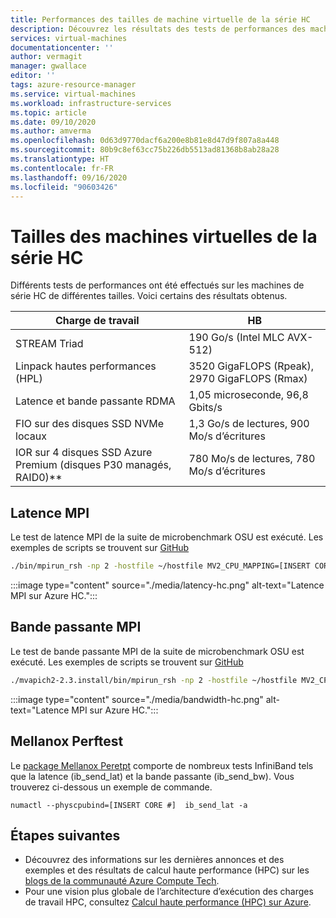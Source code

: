 ```yaml
---
title: Performances des tailles de machine virtuelle de la série HC
description: Découvrez les résultats des tests de performances des machines virtuelles de série HC de différentes tailles dans Azure.
services: virtual-machines
documentationcenter: ''
author: vermagit
manager: gwallace
editor: ''
tags: azure-resource-manager
ms.service: virtual-machines
ms.workload: infrastructure-services
ms.topic: article
ms.date: 09/10/2020
ms.author: amverma
ms.openlocfilehash: 0d63d9770dacf6a200e8b81e8d47d9f807a8a448
ms.sourcegitcommit: 80b9c8ef63cc75b226db5513ad81368b8ab28a28
ms.translationtype: HT
ms.contentlocale: fr-FR
ms.lasthandoff: 09/16/2020
ms.locfileid: "90603426"
---
```

# <a name="hc-series-virtual-machine-sizes"></a>Tailles des machines virtuelles de la série HC

Différents tests de performances ont été effectués sur les machines de série HC de différentes tailles. Voici certains des résultats obtenus.

| Charge de travail                                        | HB                    |
|-------------------------------------------------|-----------------------|
| STREAM Triad                                    | 190 Go/s (Intel MLC AVX-512)  |
| Linpack hautes performances (HPL)                  | 3520 GigaFLOPS (Rpeak), 2970 GigaFLOPS (Rmax) |
| Latence et bande passante RDMA                        | 1,05 microseconde, 96,8 Gbits/s   |
| FIO sur des disques SSD NVMe locaux                           | 1,3 Go/s de lectures, 900 Mo/s d’écritures |  
| IOR sur 4 disques SSD Azure Premium (disques P30 managés, RAID0)**  | 780 Mo/s de lectures, 780 Mo/s d’écritures |

## <a name="mpi-latency"></a>Latence MPI

Le test de latence MPI de la suite de microbenchmark OSU est exécuté. Les exemples de scripts se trouvent sur [GitHub](https://github.com/Azure/azhpc-images/blob/04ddb645314a6b2b02e9edb1ea52f079241f1297/tests/run-tests.sh)

```bash
./bin/mpirun_rsh -np 2 -hostfile ~/hostfile MV2_CPU_MAPPING=[INSERT CORE #] ./osu_latency 
```

:::image type="content" source="./media/latency-hc.png" alt-text="Latence MPI sur Azure HC.":::

## <a name="mpi-bandwidth"></a>Bande passante MPI

Le test de bande passante MPI de la suite de microbenchmark OSU est exécuté. Les exemples de scripts se trouvent sur [GitHub](https://github.com/Azure/azhpc-images/blob/04ddb645314a6b2b02e9edb1ea52f079241f1297/tests/run-tests.sh)

```bash
./mvapich2-2.3.install/bin/mpirun_rsh -np 2 -hostfile ~/hostfile MV2_CPU_MAPPING=[INSERT CORE #] ./mvapich2-2.3/osu_benchmarks/mpi/pt2pt/osu_bw
```

:::image type="content" source="./media/bandwidth-hc.png" alt-text="Latence MPI sur Azure HC.":::


## <a name="mellanox-perftest"></a>Mellanox Perftest

Le [package Mellanox Peretpt](https://community.mellanox.com/s/article/perftest-package) comporte de nombreux tests InfiniBand tels que la latence (ib_send_lat) et la bande passante (ib_send_bw). Vous trouverez ci-dessous un exemple de commande.

```console
numactl --physcpubind=[INSERT CORE #]  ib_send_lat -a
```

## <a name="next-steps"></a>Étapes suivantes

- Découvrez des informations sur les dernières annonces et des exemples et des résultats de calcul haute performance (HPC) sur les [blogs de la communauté Azure Compute Tech](https://techcommunity.microsoft.com/t5/azure-compute/bg-p/AzureCompute).
- Pour une vision plus globale de l’architecture d’exécution des charges de travail HPC, consultez [Calcul haute performance (HPC) sur Azure](/azure/architecture/topics/high-performance-computing/).
